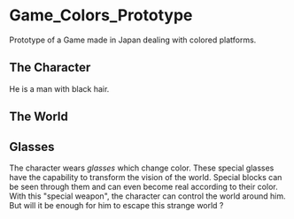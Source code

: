 # Game_Colors_Prototype
Prototype of a Game made in Japan dealing with colored platforms.

## The Character
He is a man with black hair.

## The World

## Glasses
The character wears *glasses* which change color.
These special glasses have the capability to transform the vision of the world.
Special blocks can be seen through them and can even become real according to their color.
With this "special weapon", the character can control the world around him.
But will it be enough for him to escape this strange world ?